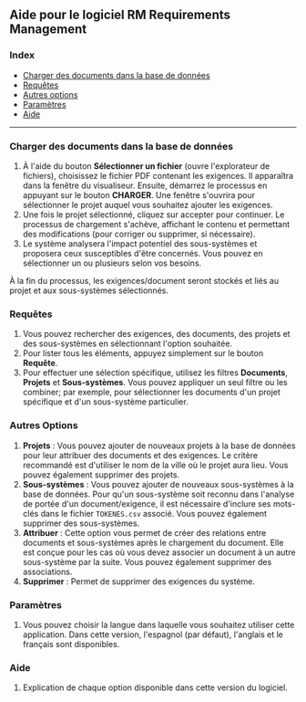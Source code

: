## Aide pour le logiciel RM Requirements Management

### Index
- [Charger des documents dans la base de données](#charger-des-documents-dans-la-base-de-données)
- [Requêtes](#requêtes)
- [Autres options](#autres-options)
- [Paramètres](#paramètres)
- [Aide](#aide)

---

### Charger des documents dans la base de données
1. À l'aide du bouton **Sélectionner un fichier** (ouvre l'explorateur de fichiers), choisissez le fichier PDF contenant les exigences. Il apparaîtra dans la fenêtre du visualiseur. Ensuite, démarrez le processus en appuyant sur le bouton **CHARGER**. Une fenêtre s'ouvrira pour sélectionner le projet auquel vous souhaitez ajouter les exigences.
2. Une fois le projet sélectionné, cliquez sur accepter pour continuer. Le processus de chargement s'achève, affichant le contenu et permettant des modifications (pour corriger ou supprimer, si nécessaire).
3. Le système analysera l'impact potentiel des sous-systèmes et proposera ceux susceptibles d'être concernés. Vous pouvez en sélectionner un ou plusieurs selon vos besoins.

À la fin du processus, les exigences/document seront stockés et liés au projet et aux sous-systèmes sélectionnés.

### Requêtes
1. Vous pouvez rechercher des exigences, des documents, des projets et des sous-systèmes en sélectionnant l'option souhaitée.
2. Pour lister tous les éléments, appuyez simplement sur le bouton **Requête**.
3. Pour effectuer une sélection spécifique, utilisez les filtres **Documents**, **Projets** et **Sous-systèmes**. Vous pouvez appliquer un seul filtre ou les combiner; par exemple, pour sélectionner les documents d'un projet spécifique et d'un sous-système particulier.

### Autres Options
1. **Projets** : Vous pouvez ajouter de nouveaux projets à la base de données pour leur attribuer des documents et des exigences. Le critère recommandé est d'utiliser le nom de la ville où le projet aura lieu. Vous pouvez également supprimer des projets.
2. **Sous-systèmes** : Vous pouvez ajouter de nouveaux sous-systèmes à la base de données. Pour qu'un sous-système soit reconnu dans l'analyse de portée d'un document/exigence, il est nécessaire d'inclure ses mots-clés dans le fichier `TOKENES.csv` associé. Vous pouvez également supprimer des sous-systèmes.
3. **Attribuer** : Cette option vous permet de créer des relations entre documents et sous-systèmes après le chargement du document. Elle est conçue pour les cas où vous devez associer un document à un autre sous-système par la suite. Vous pouvez également supprimer des associations.
4. **Supprimer** : Permet de supprimer des exigences du système.

### Paramètres
1. Vous pouvez choisir la langue dans laquelle vous souhaitez utiliser cette application. Dans cette version, l'espagnol (par défaut), l'anglais et le français sont disponibles.

### Aide
1. Explication de chaque option disponible dans cette version du logiciel.
